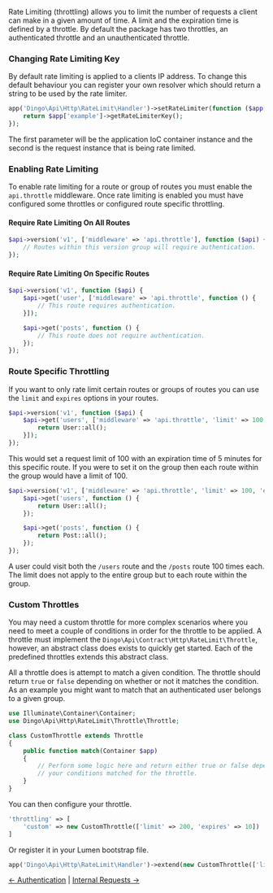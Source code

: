 Rate Limiting (throttling) allows you to limit the number of requests a client can make in a given amount of time. A limit and the expiration time is defined by a throttle. By default the package has two throttles, an authenticated throttle and an unauthenticated throttle.

### Changing Rate Limiting Key

By default rate limiting is applied to a clients IP address. To change this default behaviour you can register your own resolver which should return a string
to be used by the rate limiter.

```php
app('Dingo\Api\Http\RateLimit\Handler')->setRateLimiter(function ($app, $request) {
    return $app['example']->getRateLimiterKey();
});
```

The first parameter will be the application IoC container instance and the second is the request instance that is being rate limited.

### Enabling Rate Limiting

To enable rate limiting for a route or group of routes you must enable the `api.throttle` middleware. Once rate limiting is enabled you must have configured some throttles or configured route specific throttling.

#### Require Rate Limiting On All Routes

```php
$api->version('v1', ['middleware' => 'api.throttle'], function ($api) {
    // Routes within this version group will require authentication.
});
```

#### Require Rate Limiting On Specific Routes

```php
$api->version('v1', function ($api) {
    $api->get('user', ['middleware' => 'api.throttle', function () {
        // This route requires authentication.
    }]);

    $api->get('posts', function () {
        // This route does not require authentication.
    });
});
```

### Route Specific Throttling

If you want to only rate limit certain routes or groups of routes you can use the `limit` and `expires` options in your routes.

```php
$api->version('v1', function ($api) {
    $api->get('users', ['middleware' => 'api.throttle', 'limit' => 100, 'expires' => 5, function () {
        return User::all();
    }]);
});
```

This would set a request limit of 100 with an expiration time of 5 minutes for this specific route. If you were to set it on the group then each route within the group would have a limit of 100.

```php
$api->version('v1', ['middleware' => 'api.throttle', 'limit' => 100, 'expires' => 5], function ($api) {
    $api->get('users', function () {
        return User::all();
    });

    $api->get('posts', function () {
        return Post::all();
    });
});
```

A user could visit both the `/users` route and the `/posts` route 100 times each. The limit does not apply to the entire group but to each route within the group.

### Custom Throttles

You may need a custom throttle for more complex scenarios where you need to meet a couple of conditions in order for the throttle to be applied. A throttle must implement the `Dingo\Api\Contract\Http\RateLimit\Throttle`, however, an abstract class does exists to quickly get started. Each of the predefined throttles extends this abstract class.

All a throttle does is attempt to match a given condition. The throttle should return `true` or `false` depending on whether or not it matches the condition. As an example you might want to match that an authenticated user belongs to a given group.

```php
use Illuminate\Container\Container;
use Dingo\Api\Http\RateLimit\Throttle\Throttle;

class CustomThrottle extends Throttle
{
    public function match(Container $app)
    {
        // Perform some logic here and return either true or false depending on whether
        // your conditions matched for the throttle.
    }
}
```

You can then configure your throttle.

```php
'throttling' => [
    'custom' => new CustomThrottle(['limit' => 200, 'expires' => 10])
]
```

Or register it in your Lumen bootstrap file.

```php
app('Dingo\Api\Http\RateLimit\Handler')->extend(new CustomThrottle(['limit' => 200, 'expires' => 10]));
```

[← Authentication](https://github.com/liyu001989/dingo-api-wiki-zh/blob/master/Authentication) | [Internal Requests →](https://github.com/liyu001989/dingo-api-wiki-zh/blob/master/Internal-Requests)
